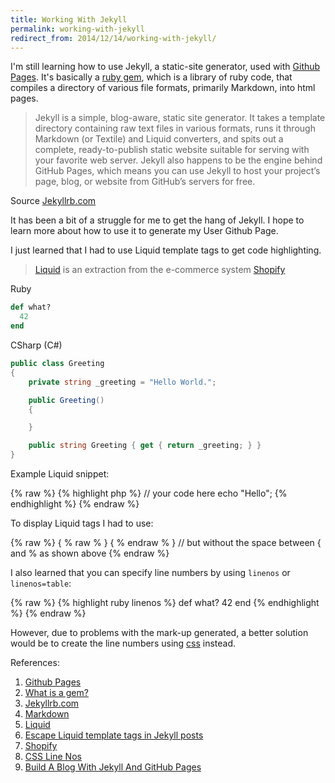 ```yaml
---
title: Working With Jekyll
permalink: working-with-jekyll
redirect_from: 2014/12/14/working-with-jekyll/
---
```


I'm still learning how to use Jekyll, a static-site generator, used with [Github Pages](https://pages.github.com/). It's basically a [ruby gem](http://guides.rubygems.org/what-is-a-gem/), which is a library of ruby code, that compiles a directory of various file formats, primarily Markdown, into html pages.

>Jekyll is a simple, blog-aware, static site generator. It takes a template directory containing raw text files in various formats, runs it through Markdown (or Textile) and Liquid converters, and spits out a complete, ready-to-publish static website suitable for serving with your favorite web server. Jekyll also happens to be the engine behind GitHub Pages, which means you can use Jekyll to host your project’s page, blog, or website from GitHub’s servers for free. 
>
Source [Jekyllrb.com](http://jekyllrb.com/)

It has been a bit of a struggle for me to get the hang of Jekyll.  I hope to learn more about how to use it to generate my User Github Page.

I just learned that I had to use Liquid template tags to get code highlighting.

>[Liquid](http://liquidmarkup.org/) is an extraction from the e-commerce system [Shopify](http://www.shopify.com/)

Ruby
```ruby
def what?
  42
end
```

CSharp (C#)
```csharp
public class Greeting 
{
    private string _greeting = "Hello World.";

    public Greeting()
    {

    }

    public string Greeting { get { return _greeting; } }
}
```


Example Liquid snippet:

{% raw %}
    {% highlight php %}
        // your code here
        echo "Hello";
    {% endhighlight %}
{% endraw %}

To display Liquid tags I had to use:

{% raw %}
    { % raw % }
    { % endraw % }
    // but without the space between { and % as shown above
{% endraw %}

I also learned that you can specify line numbers by using ```linenos``` or ```linenos=table```:

{% raw %}
    {% highlight ruby linenos %}
    def what?
      42
    end
    {% endhighlight %}
{% endraw %}

However, due to problems with the mark-up generated, a better solution would be to create the line numbers using [css](https://reanimus.github.io/2014/04/14/fun-times-with-jekylls-code-highlighting.html) instead.

References:

1. [Github Pages](https://pages.github.com/)
2. [What is a gem?](http://guides.rubygems.org/what-is-a-gem/)
3. [Jekyllrb.com](http://jekyllrb.com/)
4. [Markdown](http://daringfireball.net/projects/markdown/syntax)
5. [Liquid](http://liquidmarkup.org/)
6. [Escape Liquid template tags in Jekyll posts](http://sarathlal.com/escape-liquid-template-tags-in-jekyll-posts/)
7. [Shopify](http://www.shopify.com/)
8. [CSS Line Nos](https://reanimus.github.io/2014/04/14/fun-times-with-jekylls-code-highlighting.html)
9. [Build A Blog With Jekyll And GitHub Pages](http://www.smashingmagazine.com/2014/08/build-blog-jekyll-github-pages/)



